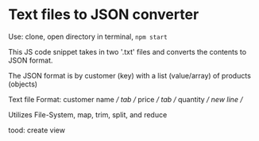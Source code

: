 # Text files to JSON converter

Use: clone, open directory in terminal, ```npm start```

This JS code snippet takes in two '.txt' files and converts the contents to JSON format.

The JSON format is by customer (key) with a list (value/array) of products (objects)

Text file Format:
customer name */ tab /* price */ tab /* quantity */ new line /*

Utilizes File-System, map, trim, split, and reduce

tood: create view